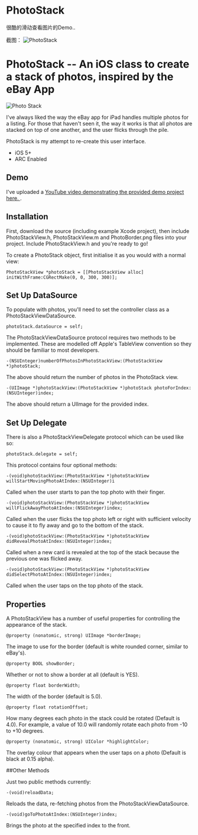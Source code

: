 PhotoStack
========

很酷的滑动查看图片的Demo..

截图：
![PhotoStack](https://raw.githubusercontent.com/luowei/UI-demos/master/PhotoStack/doc/a.gif)

# PhotoStack -- An iOS class to create a stack of photos, inspired by the eBay App

![Photo Stack](http://clickflickboom.com/wp-content/uploads/2012/08/screenshot.jpg)

I've always liked the way the eBay app for iPad handles multiple photos for a listing. For those that haven't seen it, the way it works is that all photos are stacked on top of one another, and the user flicks through the pile.

PhotoStack is my attempt to re-create this user interface. 

* iOS 5+
* ARC Enabled

## Demo

I've uploaded a [YouTube video demonstrating the provided demo project here. ](http://www.youtube.com/watch?v=wmpg6nIV3ns).

## Installation

First, download the source (including example Xcode project), then include PhotoStackView.h, PhotoStackView.m and PhotoBorder.png files into your project. Include PhotoStackView.h and you're ready to go!

To create a PhotoStack object, first initialise it as you would with a normal view:

``` 
PhotoStackView *photoStack = [[PhotoStackView alloc] initWithFrame:CGRectMake(0, 0, 300, 300)];
```


## Set Up DataSource

To populate with photos, you'll need to set the controller class as a PhotoStackViewDataSource.

``` 
photoStack.dataSource = self;
```

The PhotoStackViewDataSource protocol requires two methods to be implemented. These are modelled off Apple's TableView convention so they should be familiar to most developers.

``` 
-(NSUInteger)numberOfPhotosInPhotoStackView:(PhotoStackView *)photoStack;
```

The above should return the number of photos in the PhotoStack view.

``` 
-(UIImage *)photoStackView:(PhotoStackView *)photoStack photoForIndex:(NSUInteger)index;
```

The above should return a UIImage for the provided index.

## Set Up Delegate

There is also a PhotoStackViewDelegate protocol which can be used like so:

``` 
photoStack.delegate = self;
```

This protocol contains four optional methods:

``` 
-(void)photoStackView:(PhotoStackView *)photoStackView willStartMovingPhotoAtIndex:(NSUInteger)i
```

Called when the user starts to pan the top photo with their finger.

``` 
-(void)photoStackView:(PhotoStackView *)photoStackView willFlickAwayPhotoAtIndex:(NSUInteger)index;
```

Called when the user flicks the top photo left or right with sufficient velocity to cause it to fly away and go to the bottom of the stack.

``` 
-(void)photoStackView:(PhotoStackView *)photoStackView didRevealPhotoAtIndex:(NSUInteger)index;
```

Called when a new card is revealed at the top of the stack because the previous one was flicked away.

``` 
-(void)photoStackView:(PhotoStackView *)photoStackView didSelectPhotoAtIndex:(NSUInteger)index;
```

Called when the user taps on the top photo of the stack.


## Properties

A PhotoStackView has a number of useful properties for controlling the appearance of the stack.

``` 
@property (nonatomic, strong) UIImage *borderImage;
```

The image to use for the border (default is white rounded corner, similar to eBay's).

``` 
@property BOOL showBorder;
```

Whether or not to show a border at all (default is YES).

``` 
@property float borderWidth;
```

The width of the border (default is 5.0).

``` 
@property float rotationOffset;
```

How many degrees each photo in the stack could be rotated (Default is 4.0). For example, a value of 10.0 will randomly rotate each photo from -10 to +10 degrees.

``` 
@property (nonatomic, strong) UIColor *highlightColor;
```

The overlay colour that appears when the user taps on a photo (Default is black at 0.15 alpha).


##Other Methods

Just two public methods currently: 

``` 
-(void)reloadData;
```

Reloads the data, re-fetching photos from the PhotoStackViewDataSource.

``` 
-(void)goToPhotoAtIndex:(NSUInteger)index;
```

Brings the photo at the specified index to the front.
